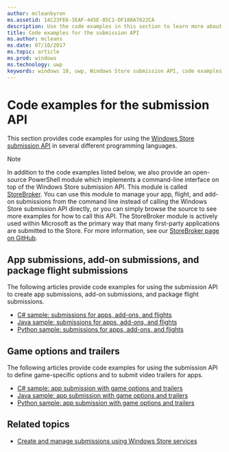 ```yaml
---
author: mcleanbyron
ms.assetid: 14C23FE6-3EAF-445E-85C1-DF188A7822CA
description: Use the code examples in this section to learn more about using the Windows Store submission API.
title: Code examples for the submission API
ms.author: mcleans
ms.date: 07/10/2017
ms.topic: article
ms.prod: windows
ms.technology: uwp
keywords: windows 10, uwp, Windows Store submission API, code examples
---
```


# Code examples for the submission API

This section provides code examples for using the [Windows Store submission API](create-and-manage-submissions-using-windows-store-services.md) in several different programming languages.

> [!NOTE]
> In addition to the code examples listed below, we also provide an open-source PowerShell module which implements a command-line interface on top of the Windows Store submission API. This module is called [StoreBroker](https://aka.ms/storebroker). You can use this module to manage your app, flight, and add-on submissions from the command line instead of calling the Windows Store submission API directly, or you can simply browse the source to see more examples for how to call this API. The StoreBroker module is actively used within Microsoft as the primary way that many first-party applications are submitted to the Store. For more information, see our [StoreBroker page on GitHub](https://aka.ms/storebroker).

## App submissions, add-on submissions, and package flight submissions

The following articles provide code examples for using the submission API to create app submissions, add-on submissions, and package flight submissions.

* [C# sample: submissions for apps, add-ons, and flights](csharp-code-examples-for-the-windows-store-submission-api.md)
* [Java sample: submissions for apps, add-ons, and flights](java-code-examples-for-the-windows-store-submission-api.md)
* [Python sample: submissions for apps, add-ons, and flights](python-code-examples-for-the-windows-store-submission-api.md)

## Game options and trailers

The following articles provide code examples for using the submission API to define game-specific options and to submit video trailers for apps.

* [C# sample: app submission with game options and trailers](csharp-code-examples-for-submissions-game-options-and-trailers.md)
* [Java sample: app submission with game options and trailers](java-code-examples-for-submissions-game-options-and-trailers.md)
* [Python sample: app submission with game options and trailers](python-code-examples-for-submissions-game-options-and-trailers.md)

## Related topics

* [Create and manage submissions using Windows Store services](create-and-manage-submissions-using-windows-store-services.md)
